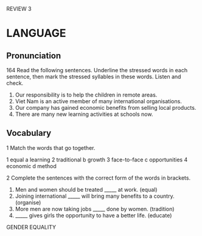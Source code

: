 REVIEW 3

# LANGUAGE

## Pronunciation

164 Read the following sentences. Underline the stressed words in each sentence, then mark the stressed syllables in these words. Listen and check.

1. Our responsibility is to help the children in remote areas.
2. Viet Nam is an active member of many international organisations.
3. Our company has gained economic benefits from selling local products.
4. There are many new learning activities at schools now.

## Vocabulary

1 Match the words that go together.

1 equal                a learning
2 traditional         b growth
3 face-to-face       c opportunities
4 economic          d method

2 Complete the sentences with the correct form of the words in brackets.

1. Men and women should be treated _____ at work. (equal)
2. Joining international _____ will bring many benefits to a country. (organise)
3. More men are now taking jobs _____ done by women. (tradition)
4. _____ gives girls the opportunity to have a better life. (educate)

GENDER EQUALITY
